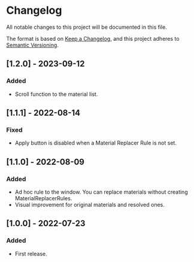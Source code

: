 # Changelog
All notable changes to this project will be documented in this file.

The format is based on [Keep a Changelog](https://keepachangelog.com/en/1.0.0/),
and this project adheres to [Semantic Versioning](https://semver.org/spec/v2.0.0.html).

## [1.2.0] - 2023-09-12
### Added
- Scroll function to the material list.

## [1.1.1] - 2022-08-14
### Fixed
- Apply button is disabled when a Material Replacer Rule is not set.

## [1.1.0] - 2022-08-09
### Added
- Ad hoc rule to the window. You can replace materials without creating MaterialReplacerRules.
- Visual improvement for original materials and resolved ones.

## [1.0.0] - 2022-07-23
### Added
- First release.
